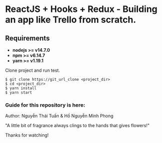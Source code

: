 # ReactJS + Hooks + Redux - Building an app like Trello from scratch.

## Requirements

* **nodejs >= v14.7.0**
* **npm >= v6.14.7**
* **yarn >= v1.19.1**

Clone project and run test.

```
$ git clone https://git_url_clone <project_dir>
$ cd <project_dir>
$ yarn install
$ yarn start
```

### Guide for this repository is here:


Author: Nguyễn Thái Tuấn & Hồ Nguyễn Minh Phong

"A little bit of fragrance always clings to the hands that gives flowers!"

Thanks for watching!
